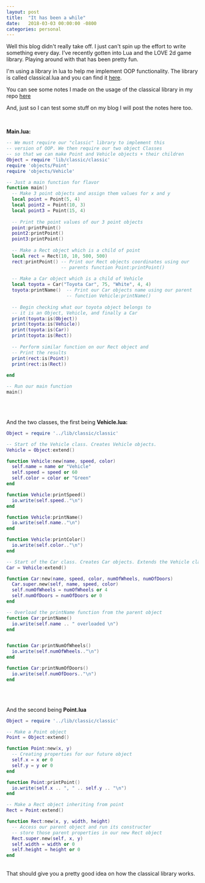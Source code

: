 ```yaml
---
layout: post
title:  "It has been a while"
date:   2018-03-03 00:00:00 -0800
categories: personal
---
```

Well this blog didn't really take off. I just can't spin up the effort to write something every day. I've recently gotten into Lua and the LOVE 2d game library. Playing around with that has been pretty fun.

I'm using a library in lua to help me implement OOP functionality. The library is called classical.lua and you can find it [here](https://github.com/rxi/classic).

You can see some notes I made on the usage of the classical library in my repo [here](https://github.com/Zenrix/oop_notes)

And, just so I can test some stuff on my blog I will post the notes here too.  

&nbsp;

**Main.lua:**  

```lua
-- We must require our "classic" library to implement this
-- version of OOP. We then require our two object Classes
-- so that we can make Point and Vehicle objects + their children
Object = require 'lib/classic/classic'
require 'objects/Point'
require 'objects/Vehicle'

-- Just a main function for flavor
function main()
  -- Make 3 point objects and assign them values for x and y
  local point = Point(5, 4)
  local point2 = Point(10, 3)
  local point3 = Point(15, 4)
  
  -- Print the point values of our 3 point objects
  point:printPoint()
  point2:printPoint()
  point3:printPoint()
  
  -- Make a Rect object which is a child of point
  local rect = Rect(10, 10, 500, 500)
  rect:printPoint() -- Print our Rect objects coordinates using our
                    -- parents function Point:printPoint()
  
  -- Make a Car object which is a child of Vehicle
  local toyota = Car("Toyota Car", 75, "White", 4, 4)
  toyota:printName()  -- Print our Car objects name using our parent
                      -- function Vehicle:printName()
  
  -- Begin checking what our toyota object belongs to
  -- it is an Object, Vehicle, and finally a Car
  print(toyota:is(Object))
  print(toyota:is(Vehicle))
  print(toyota:is(Car))
  print(toyota:is(Rect))
  
  -- Perform similar function on our Rect object and
  -- Print the results
  print(rect:is(Point))
  print(rect:is(Rect))
  
end

-- Run our main function
main()
```

&nbsp;  
&nbsp;  

And the two classes, the first being **Vehicle.lua:**
```lua
Object = require '../lib/classic/classic'

-- Start of the Vehicle class. Creates Vehicle objects.
Vehicle = Object:extend()

function Vehicle:new(name, speed, color)
  self.name = name or "Vehicle"
  self.speed = speed or 60
  self.color = color or "Green"
end

function Vehicle:printSpeed()
  io.write(self.speed.."\n")
end

function Vehicle:printName()
  io.write(self.name.."\n")
end

function Vehicle:printColor()
  io.write(self.color.."\n")
end

-- Start of the Car class. Creates Car objects. Extends the Vehicle class.
Car = Vehicle:extend()

function Car:new(name, speed, color, numOfWheels, numOfDoors)
  Car.super.new(self, name, speed, color)
  self.numOfWheels = numOfWheels or 4
  self.numOfDoors = numOfDoors or 0
end

-- Overload the printName function from the parent object
function Car:printName()
  io.write(self.name .. " overloaded \n")
end


function Car:printNumOfWheels()
  io.write(self.numOfWheels.."\n")
end

function Car:printNumOfDoors()
  io.write(self.numOfDoors.."\n")
end
```

&nbsp;  
&nbsp;  

And the second being **Point.lua**

```lua
Object = require '../lib/classic/classic'

-- Make a Point object
Point = Object:extend()

function Point:new(x, y)
  -- Creating properties for our future object
  self.x = x or 0
  self.y = y or 0
end

function Point:printPoint()
  io.write(self.x .. ", " .. self.y .. "\n")
end

-- Make a Rect object inheriting from point
Rect = Point:extend()

function Rect:new(x, y, width, height)
  -- Access our parent object and run its constructer
  -- store those parent properties in our new Rect object
  Rect.super.new(self, x, y)
  self.width = width or 0
  self.height = height or 0
end
```
&nbsp;  
That should give you a pretty good idea on how the classical library works.